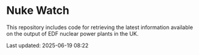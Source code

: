 # Nuke Watch

This repository includes code for retrieving the latest information available on the output of EDF nuclear power plants in the UK.

Last updated: 2025-06-19 08:22
